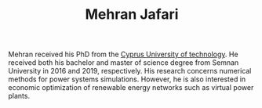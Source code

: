 ﻿---
# Display name
title: Mehran Jafari

# Username (this should match the folder name and the name on publications)
authors:
- "M. Jafari"

# Is this the primary user of the site?
superuser: false

# Role/position
role: PhD Candidate @ CUT (Alumni)

# Organizations/Affiliations
organizations:
- name: Cyprus University of technology
  url: "https://www.cut.ac.cy/"

# Short bio (displayed in user profile at end of posts)
bio:  

# List each interest with a dash
interests:
- Power systems simulation using numerical methods
- Economic optimization of renewable energy systems
- Virtual Power Plants

education:
  courses:
  - course: PhD in Electronic and Electrical Engineering
    institution: Cyprus University of Technology, CY
    year: 2025
  - course: MSc in Electronic and Electrical Engineering (Power Systems Engineering)
    institution: Semnan University, IR
    year: 2019
  - course: BSc in Electronic and Electrical Engineering (Power Systems Engineering)
    institution: Semnan University, IR
    year: 2016


# Social/Academic Networking
# Remove the ones not needed
social:
- icon: envelope
  icon_pack: fas
  link: 'mailto:mm.jafari@edu.cut.ac.cy'
- icon: google-scholar
  icon_pack: ai
  link: https://scholar.google.com/citations?user=iB-JAxAAAAAJ
- icon: linkedin 
  icon_pack: fab 
  link: 'https://www.linkedin.com/in/mehran-jafari-9a741495/'



# Enter email to display Gravatar (if Gravatar enabled in Config)
email: ""
  
# Organizational groups that you belong to (for People widget)
#   Set this to `[]` or comment out if you are not using People widget.
user_groups:
- Alumni
---

Mehran received his PhD from the [Cyprus University of technology](https://www.cut.ac.cy/). He received both his bachelor and master of science degree from Semnan University in 2016 and 2019, respectively. His research concerns numerical methods for power systems simulations. However, he is also interested in economic optimization of renewable energy networks such as virtual power plants.